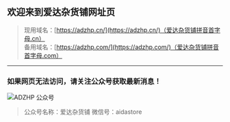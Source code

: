 ## 欢迎来到爱达杂货铺网址页


>现用域名：[https://adzhp.cn/](https://adzhp.cn/)（爱达杂货铺拼音首字母.cn）   
>备用域名：[https://adzhp.com/](https://adzhp.com/)（爱达杂货铺拼音首字母.com）


------

### 如果网页无法访问，请关注公众号获取最新消息！

![ADZHP 公众号](https://files.catbox.moe/bs6jsi.jpg)

>公众号名称：爱达杂货铺
>微信号：aidastore
